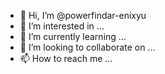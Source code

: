 - 👋 Hi, I’m @powerfindar-enixyu
- 👀 I’m interested in ...
- 🌱 I’m currently learning ...
- 💞️ I’m looking to collaborate on ...
- 📫 How to reach me ...

<!---
powerfindar-enixyu/powerfindar-enixyu is a ✨ special ✨ repository because its `README.md` (this file) appears on your GitHub profile.
You can click the Preview link to take a look at your changes.
--->
